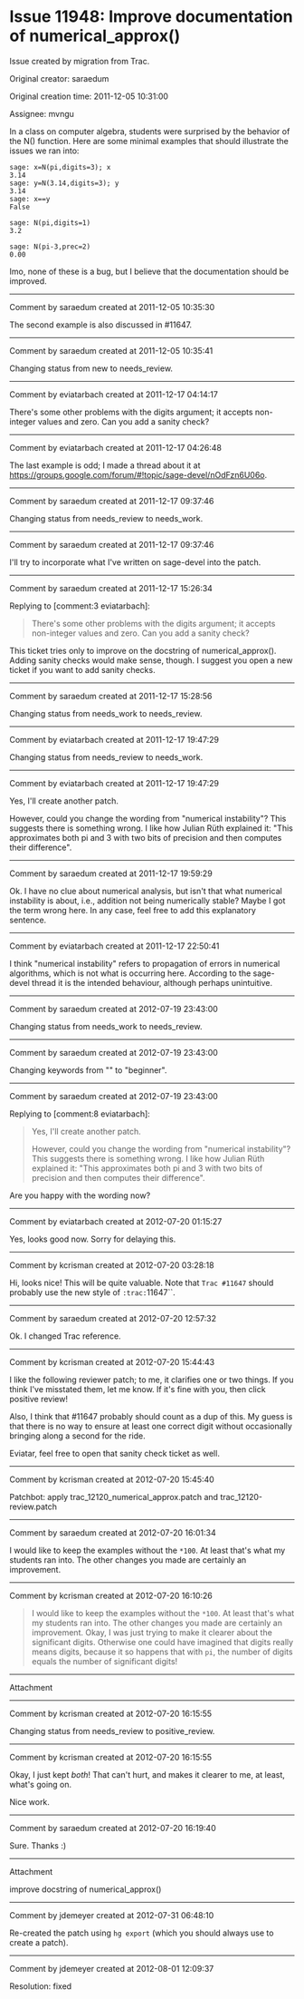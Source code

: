 # Issue 11948: Improve documentation of numerical_approx()

Issue created by migration from Trac.

Original creator: saraedum

Original creation time: 2011-12-05 10:31:00

Assignee: mvngu

In a class on computer algebra, students were surprised by the behavior of the N() function. Here are some minimal examples that should illustrate the issues we ran into:


```
sage: x=N(pi,digits=3); x
3.14  
sage: y=N(3.14,digits=3); y
3.14  
sage: x==y
False
```



```
sage: N(pi,digits=1)
3.2
```



```
sage: N(pi-3,prec=2)
0.00
```


Imo, none of these is a bug, but I believe that the documentation should be improved.


---

Comment by saraedum created at 2011-12-05 10:35:30

The second example is also discussed in #11647.


---

Comment by saraedum created at 2011-12-05 10:35:41

Changing status from new to needs_review.


---

Comment by eviatarbach created at 2011-12-17 04:14:17

There's some other problems with the digits argument; it accepts non-integer values and zero. Can you add a sanity check?


---

Comment by eviatarbach created at 2011-12-17 04:26:48

The last example is odd; I made a thread about it at https://groups.google.com/forum/#!topic/sage-devel/nOdFzn6U06o.


---

Comment by saraedum created at 2011-12-17 09:37:46

Changing status from needs_review to needs_work.


---

Comment by saraedum created at 2011-12-17 09:37:46

I'll try to incorporate what I've written on sage-devel into the patch.


---

Comment by saraedum created at 2011-12-17 15:26:34

Replying to [comment:3 eviatarbach]:
> There's some other problems with the digits argument; it accepts non-integer values and zero. Can you add a sanity check?

This ticket tries only to improve on the docstring of numerical_approx(). Adding sanity checks would make sense, though. I suggest you open a new ticket if you want to add sanity checks.


---

Comment by saraedum created at 2011-12-17 15:28:56

Changing status from needs_work to needs_review.


---

Comment by eviatarbach created at 2011-12-17 19:47:29

Changing status from needs_review to needs_work.


---

Comment by eviatarbach created at 2011-12-17 19:47:29

Yes, I'll create another patch.

However, could you change the wording from "numerical instability"? This suggests there is something wrong. I like how Julian Rüth explained it: "This approximates both pi and 3 with two bits of precision and then computes their difference".


---

Comment by saraedum created at 2011-12-17 19:59:29

Ok. I have no clue about numerical analysis, but isn't that what numerical instability is about, i.e., addition not being numerically stable? Maybe I got the term wrong here.
In any case, feel free to add this explanatory sentence.


---

Comment by eviatarbach created at 2011-12-17 22:50:41

I think "numerical instability" refers to propagation of errors in numerical algorithms, which is not what is occurring here. According to the sage-devel thread it is the intended behaviour, although perhaps unintuitive.


---

Comment by saraedum created at 2012-07-19 23:43:00

Changing status from needs_work to needs_review.


---

Comment by saraedum created at 2012-07-19 23:43:00

Changing keywords from "" to "beginner".


---

Comment by saraedum created at 2012-07-19 23:43:00

Replying to [comment:8 eviatarbach]:
> Yes, I'll create another patch.
> 
> However, could you change the wording from "numerical instability"? This suggests there is something wrong. I like how Julian Rüth explained it: "This approximates both pi and 3 with two bits of precision and then computes their difference".

Are you happy with the wording now?


---

Comment by eviatarbach created at 2012-07-20 01:15:27

Yes, looks good now. Sorry for delaying this.


---

Comment by kcrisman created at 2012-07-20 03:28:18

Hi, looks nice!  This will be quite valuable.  Note that `Trac #11647` should probably use the new style of `:trac:`11647``.


---

Comment by saraedum created at 2012-07-20 12:57:32

Ok. I changed Trac reference.


---

Comment by kcrisman created at 2012-07-20 15:44:43

I like the following reviewer patch; to me, it clarifies one or two things.  If you think I've misstated them, let me know.  If it's fine with you, then click positive review!

Also, I think that #11647 probably should count as a dup of this.  My guess is that there is no way to ensure at least one correct digit without occasionally bringing along a second for the ride.

Eviatar, feel free to open that sanity check ticket as well.


---

Comment by kcrisman created at 2012-07-20 15:45:40

Patchbot: apply trac_12120_numerical_approx.patch and trac_12120-review.patch


---

Comment by saraedum created at 2012-07-20 16:01:34

I would like to keep the examples without the `*100`. At least that's what my students ran into. The other changes you made are certainly an improvement.


---

Comment by kcrisman created at 2012-07-20 16:10:26

> I would like to keep the examples without the `*100`. At least that's what my students ran into. The other changes you made are certainly an improvement.
Okay, I was just trying to make it clearer about the significant digits.  Otherwise one could have imagined that digits really means digits, because it so happens that with `pi`, the number of digits equals the number of significant digits!


---

Attachment


---

Comment by kcrisman created at 2012-07-20 16:15:55

Changing status from needs_review to positive_review.


---

Comment by kcrisman created at 2012-07-20 16:15:55

Okay, I just kept _both_!  That can't hurt, and makes it clearer to me, at least, what's going on.

Nice work.


---

Comment by saraedum created at 2012-07-20 16:19:40

Sure. Thanks :)


---

Attachment

improve docstring of numerical_approx()


---

Comment by jdemeyer created at 2012-07-31 06:48:10

Re-created the patch using `hg export` (which you should always use to create a patch).


---

Comment by jdemeyer created at 2012-08-01 12:09:37

Resolution: fixed
